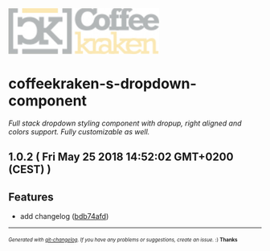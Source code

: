 <img width="300px" src=".resources/coffeekraken-logo.jpg" />

# coffeekraken-s-dropdown-component

_Full stack dropdown styling component with dropup, right aligned and colors support. Fully customizable as well._

## 1.0.2  ( Fri May 25 2018 14:52:02 GMT+0200 (CEST) )


## Features
  - add changelog
  ([bdb74afd](git@github.com:Coffeekraken/s-dropdown-component/commit/bdb74afd35991634caf569f166c43b96021aab50))





---
<sub><sup>*Generated with [git-changelog](https://github.com/rafinskipg/git-changelog). If you have any problems or suggestions, create an issue.* :) **Thanks** </sub></sup>

